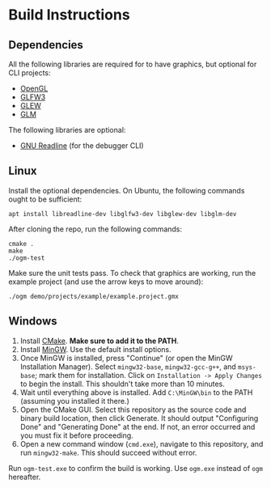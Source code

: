 # Build Instructions

## Dependencies

All the following libraries are required for to have graphics, but optional for CLI projects:

- [OpenGL](https://www.opengl.org/)
- [GLFW3](https://www.glfw.org)
- [GLEW](http://glew.sourceforge.net/)
- [GLM](https://glm.g-truc.net/0.9.9/index.html)

The following libraries are optional:

- [GNU Readline](https://tiswww.case.edu/php/chet/readline/rltop.html) (for the debugger CLI)

## Linux

Install the optional dependencies. On Ubuntu, the following commands ought to be sufficient:

```
apt install libreadline-dev libglfw3-dev libglew-dev libglm-dev
```

After cloning the repo, run the following commands:

```
cmake .
make
./ogm-test
```

Make sure the unit tests pass. To check that graphics are working, run the example project (and use the arrow keys to move around):

```
./ogm demo/projects/example/example.project.gmx
```

## Windows

1. Install [CMake](https://cmake.org/download/). **Make sure to add it to the PATH**.
2. Install [MinGW](https://sourceforge.net/projects/mingw/files/latest/download). Use the default install options.
3. Once MinGW is installed, press "Continue" (or open the MinGW Installation Manager). Select `mingw32-base`, `mingw32-gcc-g++`, and `msys-base`; mark them for installation. Click on `Installation -> Apply Changes` to begin the install. This shouldn't take more than 10 minutes.
4. Wait until everything above is installed. Add `C:\MinGW\bin` to the PATH (assuming you installed it there.)
5. Open the CMake GUI. Select this repository as the source code and binary build location, then click Generate. It should output "Configuring Done" and "Generating Done" at the end. If not, an error occurred and you must fix it before proceeding.
6. Open a new command window (`cmd.exe`), navigate to this repository, and run `mingw32-make`. This should succeed without error.

Run `ogm-test.exe` to confirm the build is working. Use `ogm.exe` instead of `ogm` hereafter.
